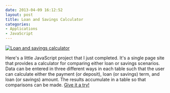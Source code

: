 ```yaml
---
date: 2013-04-09 16:12:52
layout: post
title: Loan and Savings Calculator
categories:
- Applications
- JavaScript
---
```


[![Loan and savings calculator]({{site.url}}{{base.url}}/images/tvm-calculator.png)](http://janmilosh.com/time-value-of-money)

Here's a little JavaScript project that I just completed. It's a single page site that provides a calculator for comparing either loan or savings scenarios. Data can be entered in three different ways in each table such that the user can calculate either the payment (or deposit), loan (or savings) term, and loan (or savings) amount. The results accumulate in a table so that comparisons can be made. [Give it a try!](http://janmilosh.com/time-value-of-money)
